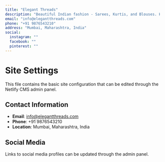 ```yaml
---
title: "Elegant Threads"
description: "Beautiful Indian fashion - Sarees, Kurtis, and Blouses. Handcrafted designs for the modern woman."
email: "info@elegantthreads.com"
phone: "+91 9876543210"
address: "Mumbai, Maharashtra, India"
social:
  instagram: ""
  facebook: ""
  pinterest: ""
---
```


# Site Settings

This file contains the basic site configuration that can be edited through the Netlify CMS admin panel.

## Contact Information
- **Email**: info@elegantthreads.com
- **Phone**: +91 9876543210
- **Location**: Mumbai, Maharashtra, India

## Social Media
Links to social media profiles can be updated through the admin panel.